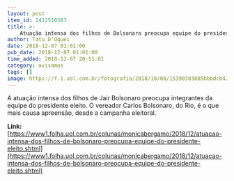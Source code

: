 ```yaml
---
layout: post
item_id: 2412510387
title: >-
    Atuação intensa dos filhos de Bolsonaro preocupa equipe do presidente eleito
author: Tatu D'Oquei
date: 2018-12-07 01:01:00
pub_date: 2018-12-07 01:01:00
time_added: 2018-12-07 20:51:01
category: avisamos
tags: []
image: https://f.i.uol.com.br/fotografia/2018/10/08/15390383885bbbdcb42dfda_1539038388_3x2_md.jpg
---
```


A atuação intensa dos filhos de Jair Bolsonaro preocupa integrantes da equipe do presidente eleito. O vereador Carlos Bolsonaro, do Rio, é o que mais causa apreensão, desde a campanha eleitoral.

**Link:** [https://www1.folha.uol.com.br/colunas/monicabergamo/2018/12/atuacao-intensa-dos-filhos-de-bolsonaro-preocupa-equipe-do-presidente-eleito.shtml](https://www1.folha.uol.com.br/colunas/monicabergamo/2018/12/atuacao-intensa-dos-filhos-de-bolsonaro-preocupa-equipe-do-presidente-eleito.shtml)

